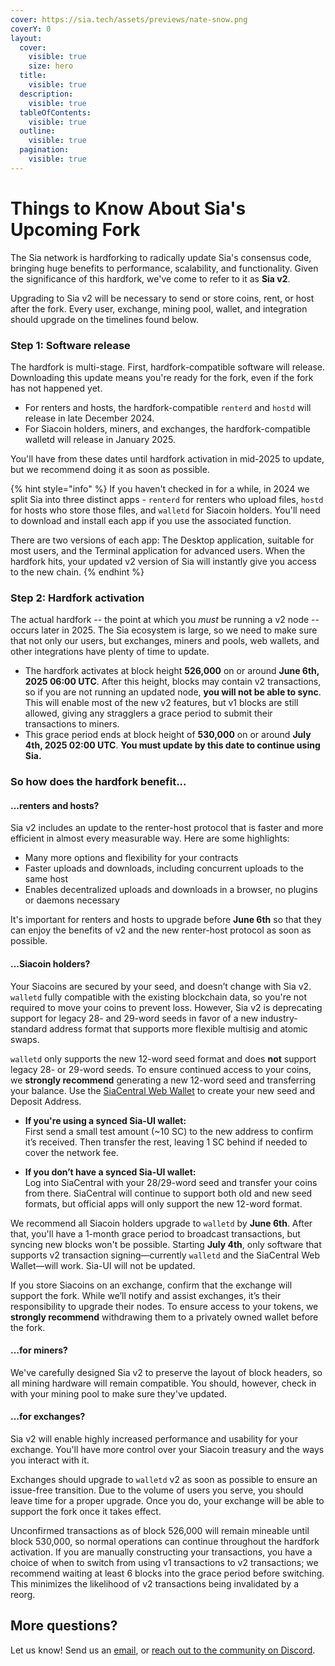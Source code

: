 ```yaml
---
cover: https://sia.tech/assets/previews/nate-snow.png
coverY: 0
layout:
  cover:
    visible: true
    size: hero
  title:
    visible: true
  description:
    visible: true
  tableOfContents:
    visible: true
  outline:
    visible: true
  pagination:
    visible: true
---
```


# Things to Know About Sia's Upcoming Fork

The Sia network is hardforking to radically update Sia's consensus code, bringing huge benefits to performance, scalability, and functionality. Given the significance of this hardfork, we've come to refer to it as **Sia v2**.

Upgrading to Sia v2 will be necessary to send or store coins, rent, or host after the fork. Every user, exchange, mining pool, wallet, and integration should upgrade on the timelines found below.

### Step 1: Software release

The hardfork is multi-stage. First, hardfork-compatible software will release. Downloading this update means you're ready for the fork, even if the fork has not happened yet.

* For renters and hosts, the hardfork-compatible `renterd` and `hostd` will release in late December 2024.
* For Siacoin holders, miners, and exchanges, the hardfork-compatible walletd will release in January 2025.

You'll have from these dates until hardfork activation in mid-2025 to update, but we recommend doing it as soon as possible.

{% hint style="info" %}
If you haven't checked in for a while, in 2024 we split Sia into three distinct apps - `renterd` for renters who upload files, `hostd` for hosts who store those files, and `walletd` for Siacoin holders. You'll need to download and install each app if you use the associated function.

There are two versions of each app: The Desktop application, suitable for most users, and the Terminal application for advanced users. When the hardfork hits, your updated v2 version of Sia will instantly give you access to the new chain.
{% endhint %}

### Step 2: Hardfork activation

The actual hardfork -- the point at which you _must_ be running a v2 node -- occurs later in 2025. The Sia ecosystem is large, so we need to make sure that not only our users, but exchanges, miners and pools, web wallets, and other integrations have plenty of time to update.

* The hardfork activates at block height **526,000** on or around **June 6th, 2025 06:00 UTC**. After this height, blocks may contain v2 transactions, so if you are not running an updated node, **you will not be able to sync**. This will enable most of the new v2 features, but v1 blocks are still allowed, giving any stragglers a grace period to submit their transactions to miners.
* This grace period ends at block height of **530,000** on or around **July 4th, 2025 02:00 UTC**. **You must update by this date to continue using Sia.**

### So how does the hardfork benefit...

#### ...renters and hosts?

Sia v2 includes an update to the renter-host protocol that is faster and more efficient in almost every measurable way. Here are some highlights:

* Many more options and flexibility for your contracts
* Faster uploads and downloads, including concurrent uploads to the same host
* Enables decentralized uploads and downloads in a browser, no plugins or daemons necessary

It's important for renters and hosts to upgrade before **June 6th** so that they can enjoy the benefits of v2 and the new renter-host protocol as soon as possible.

#### ...Siacoin holders?

Your Siacoins are secured by your seed, and doesn’t change with Sia v2. `walletd` fully compatible with the existing blockchain data, so you're not required to move your coins to prevent loss. However, Sia v2 is deprecating support for legacy 28- and 29-word seeds in favor of a new industry-standard address format that supports more flexible multisig and atomic swaps.

`walletd` only supports the new 12-word seed format and does **not** support legacy 28- or 29-word seeds. To ensure continued access to your coins, we **strongly recommend** generating a new 12-word seed and transferring your balance. Use the [SiaCentral Web Wallet](https://wallet.siacentral.com/) to create your new seed and Deposit Address.

- **If you're using a synced Sia-UI wallet:**  
  First send a small test amount (~10 SC) to the new address to confirm it’s received. Then transfer the rest, leaving 1 SC behind if needed to cover the network fee.

- **If you don’t have a synced Sia-UI wallet:**  
  Log into SiaCentral with your 28/29-word seed and transfer your coins from there. SiaCentral will continue to support both old and new seed formats, but official apps will only support the new 12-word format.

We recommend all Siacoin holders upgrade to `walletd` by **June 6th**. After that, you'll have a 1-month grace period to broadcast transactions, but syncing new blocks won't be possible. Starting **July 4th**, only software that supports v2 transaction signing—currently `walletd` and the SiaCentral Web Wallet—will work. Sia-UI will not be updated.

If you store Siacoins on an exchange, confirm that the exchange will support the fork. While we’ll notify and assist exchanges, it’s their responsibility to upgrade their nodes. To ensure access to your tokens, we **strongly recommend** withdrawing them to a privately owned wallet before the fork.

#### ...for miners?

We've carefully designed Sia v2 to preserve the layout of block headers, so all mining hardware will remain compatible. You should, however, check in with your mining pool to make sure they've updated.

#### ...for exchanges?

Sia v2 will enable highly increased performance and usability for your exchange. You'll have more control over your Siacoin treasury and the ways you interact with it.

Exchanges should upgrade to `walletd` v2 as soon as possible to ensure an issue-free transition. Due to the volume of users you serve, you should leave time for a proper upgrade. Once you do, your exchange will be able to support the fork once it takes effect.

Unconfirmed transactions as of block 526,000 will remain mineable until block 530,000, so normal operations can continue throughout the hardfork activation. If you are manually constructing your transactions, you have a choice of when to switch from using v1 transactions to v2 transactions; we recommend waiting at least 6 blocks into the grace period before switching. This minimizes the likelihood of v2 transactions being invalidated by a reorg.

## More questions?

Let us know! Send us an [email](mailto:hello@sia.tech), or [reach out to the community on Discord](https://discord.gg/sia).
